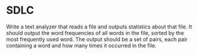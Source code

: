 # SDLC
Write a text analyzer that reads a file and outputs statistics about that file. 
It should output the word frequencies of all words in the file, sorted by the most frequently used word. 
The output should be a set of pairs, each pair containing a word and how many times it occurred in the file.
